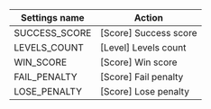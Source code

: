 | Settings name | Action |
|---------------|--------|
| SUCCESS_SCORE | [Score] Success score |
| LEVELS_COUNT | [Level] Levels count |
| WIN_SCORE | [Score] Win score |
| FAIL_PENALTY | [Score] Fail penalty |
| LOSE_PENALTY | [Score] Lose penalty |
